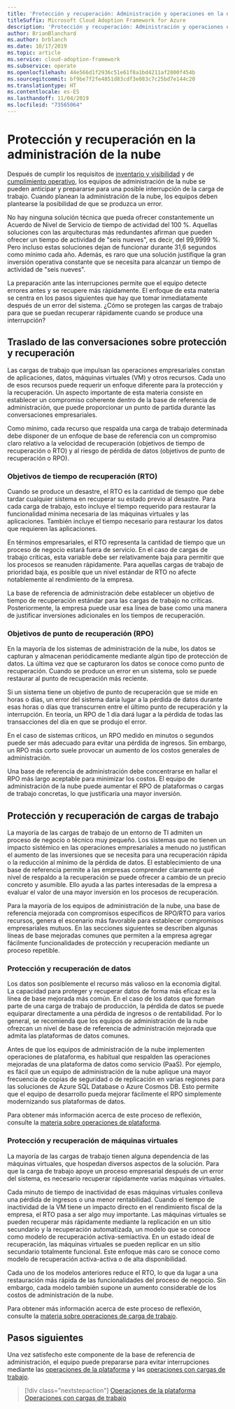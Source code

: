 ```yaml
---
title: 'Protección y recuperación: Administración y operaciones en la nube'
titleSuffix: Microsoft Cloud Adoption Framework for Azure
description: 'Protección y recuperación: Administración y operaciones en la nube'
author: BrianBlanchard
ms.author: brblanch
ms.date: 10/17/2019
ms.topic: article
ms.service: cloud-adoption-framework
ms.subservice: operate
ms.openlocfilehash: 44e566d1f2936c51e61f8a1bd4211af2000f454b
ms.sourcegitcommit: bf9be7f2fe4851d83cdf3e083c7c25bd7e144c20
ms.translationtype: HT
ms.contentlocale: es-ES
ms.lasthandoff: 11/04/2019
ms.locfileid: "73565064"
---
```

# <a name="protect-and-recover-in-cloud-management"></a>Protección y recuperación en la administración de la nube

Después de cumplir los requisitos de [inventario y visibilidad](./inventory.md) y de [cumplimiento operativo](./operational-compliance.md), los equipos de administración de la nube se pueden anticipar y prepararse para una posible interrupción de la carga de trabajo. Cuando planean la administración de la nube, los equipos deben plantearse la posibilidad de que se produzca un error.

No hay ninguna solución técnica que pueda ofrecer constantemente un Acuerdo de Nivel de Servicio de tiempo de actividad del 100 %. Aquellas soluciones con las arquitecturas más redundantes afirman que pueden ofrecer un tiempo de actividad de "seis nueves", es decir, del 99,9999 %. Pero incluso estas soluciones dejan de funcionar durante 31,6 segundos como mínimo cada año. Además, es raro que una solución justifique la gran inversión operativa constante que se necesita para alcanzar un tiempo de actividad de "seis nueves".

La preparación ante las interrupciones permite que el equipo detecte errores antes y se recupere más rápidamente. El enfoque de esta materia se centra en los pasos siguientes que hay que tomar inmediatamente después de un error del sistema. ¿Cómo se protegen las cargas de trabajo para que se puedan recuperar rápidamente cuando se produce una interrupción?

## <a name="translate-protection-and-recovery-conversations"></a>Traslado de las conversaciones sobre protección y recuperación

Las cargas de trabajo que impulsan las operaciones empresariales constan de aplicaciones, datos, máquinas virtuales (VM) y otros recursos. Cada uno de esos recursos puede requerir un enfoque diferente para la protección y la recuperación. Un aspecto importante de esta materia consiste en establecer un compromiso coherente dentro de la base de referencia de administración, que puede proporcionar un punto de partida durante las conversaciones empresariales.

Como mínimo, cada recurso que respalda una carga de trabajo determinada debe disponer de un enfoque de base de referencia con un compromiso claro relativo a la velocidad de recuperación (objetivos de tiempo de recuperación o RTO) y al riesgo de pérdida de datos (objetivos de punto de recuperación o RPO).

### <a name="recovery-time-objectives-rto"></a>Objetivos de tiempo de recuperación (RTO)

Cuando se produce un desastre, el RTO es la cantidad de tiempo que debe tardar cualquier sistema en recuperar su estado previo al desastre. Para cada carga de trabajo, esto incluye el tiempo requerido para restaurar la funcionalidad mínima necesaria de las máquinas virtuales y las aplicaciones. También incluye el tiempo necesario para restaurar los datos que requieren las aplicaciones.

En términos empresariales, el RTO representa la cantidad de tiempo que un proceso de negocio estará fuera de servicio. En el caso de cargas de trabajo críticas, esta variable debe ser relativamente baja para permitir que los procesos se reanuden rápidamente. Para aquellas cargas de trabajo de prioridad baja, es posible que un nivel estándar de RTO no afecte notablemente al rendimiento de la empresa.

La base de referencia de administración debe establecer un objetivo de tiempo de recuperación estándar para las cargas de trabajo no críticas. Posteriormente, la empresa puede usar esa línea de base como una manera de justificar inversiones adicionales en los tiempos de recuperación.

### <a name="recovery-point-objectives-rpo"></a>Objetivos de punto de recuperación (RPO)

En la mayoría de los sistemas de administración de la nube, los datos se capturan y almacenan periódicamente mediante algún tipo de protección de datos. La última vez que se capturaron los datos se conoce como punto de recuperación. Cuando se produce un error en un sistema, solo se puede restaurar al punto de recuperación más reciente.

Si un sistema tiene un objetivo de punto de recuperación que se mide en horas o días, un error del sistema daría lugar a la pérdida de datos durante esas horas o días que transcurren entre el último punto de recuperación y la interrupción. En teoría, un RPO de 1 día dará lugar a la pérdida de todas las transacciones del día en que se produjo el error.

En el caso de sistemas críticos, un RPO medido en minutos o segundos puede ser más adecuado para evitar una pérdida de ingresos. Sin embargo, un RPO más corto suele provocar un aumento de los costos generales de administración.

Una base de referencia de administración debe concentrarse en hallar el RPO más largo aceptable para minimizar los costos. El equipo de administración de la nube puede aumentar el RPO de plataformas o cargas de trabajo concretas, lo que justificaría una mayor inversión.

## <a name="protect-and-recover-workloads"></a>Protección y recuperación de cargas de trabajo

La mayoría de las cargas de trabajo de un entorno de TI admiten un proceso de negocio o técnico muy pequeño. Los sistemas que no tienen un impacto sistémico en las operaciones empresariales a menudo no justifican el aumento de las inversiones que se necesita para una recuperación rápida o la reducción al mínimo de la pérdida de datos. El establecimiento de una base de referencia permite a las empresas comprender claramente qué nivel de respaldo a la recuperación se puede ofrecer a cambio de un precio concreto y asumible. Ello ayuda a las partes interesadas de la empresa a evaluar el valor de una mayor inversión en los procesos de recuperación.

Para la mayoría de los equipos de administración de la nube, una base de referencia mejorada con compromisos específicos de RPO/RTO para varios recursos, genera el escenario más favorable para establecer compromisos empresariales mutuos. En las secciones siguientes se describen algunas líneas de base mejoradas comunes que permiten a la empresa agregar fácilmente funcionalidades de protección y recuperación mediante un proceso repetible.

### <a name="protect-and-recover-data"></a>Protección y recuperación de datos

Los datos son posiblemente el recurso más valioso en la economía digital. La capacidad para proteger y recuperar datos de forma más eficaz es la línea de base mejorada más común. En el caso de los datos que forman parte de una carga de trabajo de producción, la pérdida de datos se puede equiparar directamente a una pérdida de ingresos o de rentabilidad. Por lo general, se recomienda que los equipos de administración de la nube ofrezcan un nivel de base de referencia de administración mejorada que admita las plataformas de datos comunes.

Antes de que los equipos de administración de la nube implementen operaciones de plataforma, es habitual que respalden las operaciones mejoradas de una plataforma de datos como servicio (PaaS). Por ejemplo, es fácil que un equipo de administración de la nube aplique una mayor frecuencia de copias de seguridad o de replicación en varias regiones para las soluciones de Azure SQL Database o Azure Cosmos DB. Esto permite que el equipo de desarrollo pueda mejorar fácilmente el RPO simplemente modernizando sus plataformas de datos.

Para obtener más información acerca de este proceso de reflexión, consulte la [materia sobre operaciones de plataforma](./platform.md).

### <a name="protect-and-recover-vms"></a>Protección y recuperación de máquinas virtuales

La mayoría de las cargas de trabajo tienen alguna dependencia de las máquinas virtuales, que hospedan diversos aspectos de la solución. Para que la carga de trabajo apoye un proceso empresarial después de un error del sistema, es necesario recuperar rápidamente varias máquinas virtuales.

Cada minuto de tiempo de inactividad de esas máquinas virtuales conlleva una pérdida de ingresos o una menor rentabilidad. Cuando el tiempo de inactividad de la VM tiene un impacto directo en el rendimiento fiscal de la empresa, el RTO pasa a ser algo muy importante. Las máquinas virtuales se pueden recuperar más rápidamente mediante la replicación en un sitio secundario y la recuperación automatizada, un modelo que se conoce como modelo de recuperación activa-semiactiva. En un estado ideal de recuperación, las máquinas virtuales se pueden replicar en un sitio secundario totalmente funcional. Este enfoque más caro se conoce como modelo de recuperación activa-activa o de alta disponibilidad.

Cada uno de los modelos anteriores reduce el RTO, lo que da lugar a una restauración más rápida de las funcionalidades del proceso de negocio. Sin embargo, cada modelo también supone un aumento considerable de los costos de administración de la nube.

Para obtener más información acerca de este proceso de reflexión, consulte la [materia sobre operaciones de carga de trabajo](./workload.md).

## <a name="next-steps"></a>Pasos siguientes

Una vez satisfecho este componente de la base de referencia de administración, el equipo puede prepararse para evitar interrupciones mediante las [operaciones de la plataforma](./platform.md) y las [operaciones con cargas de trabajo](./workload.md).

> [!div class="nextstepaction"]
> [Operaciones de la plataforma](./platform.md)
> [Operaciones con cargas de trabajo](./workload.md)
